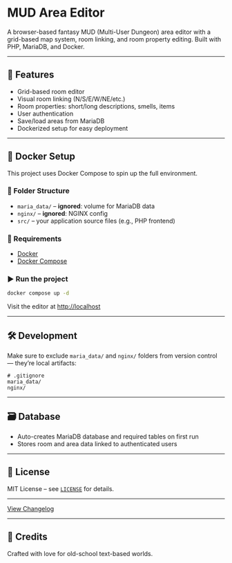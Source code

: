 # MUD Area Editor

A browser-based fantasy MUD (Multi-User Dungeon) area editor with a grid-based map system, room linking, and room property editing. Built with PHP, MariaDB, and Docker.

---

## 🚀 Features

- Grid-based room editor
- Visual room linking (N/S/E/W/NE/etc.)
- Room properties: short/long descriptions, smells, items
- User authentication
- Save/load areas from MariaDB
- Dockerized setup for easy deployment

---

## 🐳 Docker Setup

This project uses Docker Compose to spin up the full environment.

### 📁 Folder Structure

- `maria_data/` – **ignored**: volume for MariaDB data
- `nginx/` – **ignored**: NGINX config
- `src/` – your application source files (e.g., PHP frontend)

### 🧰 Requirements

- [Docker](https://www.docker.com/)
- [Docker Compose](https://docs.docker.com/compose/)

### ▶️ Run the project

```bash
docker compose up -d
```

Visit the editor at [http://localhost](http://localhost)

---

## 🛠️ Development

Make sure to exclude `maria_data/` and `nginx/` folders from version control — they’re local artifacts:

```gitignore
# .gitignore
maria_data/
nginx/
```

---

## 🗃️ Database

- Auto-creates MariaDB database and required tables on first run
- Stores room and area data linked to authenticated users

---

## 🧾 License

MIT License – see [`LICENSE`](LICENSE) for details.

---

[View Changelog](CHANGELOG.md)

---

## 🙏 Credits

Crafted with love for old-school text-based worlds.
